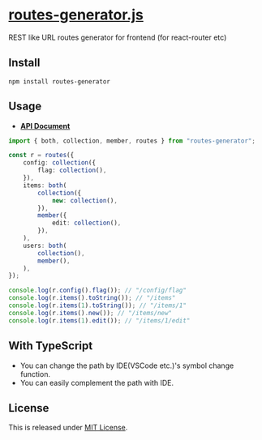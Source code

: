 # [routes-generator.js](https://github.com/Narazaka/routes-generator.js)

REST like URL routes generator for frontend (for react-router etc)

## Install

```
npm install routes-generator
```

## Usage

- **[API Document](https://narazaka.github.io/routes-generator.js/)**

```typescript
import { both, collection, member, routes } from "routes-generator";

const r = routes({
    config: collection({
        flag: collection(),
    }),
    items: both(
        collection({
            new: collection(),
        }),
        member({
            edit: collection(),
        }),
    ),
    users: both(
        collection(),
        member(),
    ),
});

console.log(r.config().flag()); // "/config/flag"
console.log(r.items().toString()); // "/items"
console.log(r.items(1).toString()); // "/items/1"
console.log(r.items().new()); // "/items/new"
console.log(r.items(1).edit()); // "/items/1/edit"
```

## With TypeScript

- You can change the path by IDE(VSCode etc.)'s symbol change function.
- You can easily complement the path with IDE.

## License

This is released under [MIT License](https://narazaka.net/license/MIT?2017).
